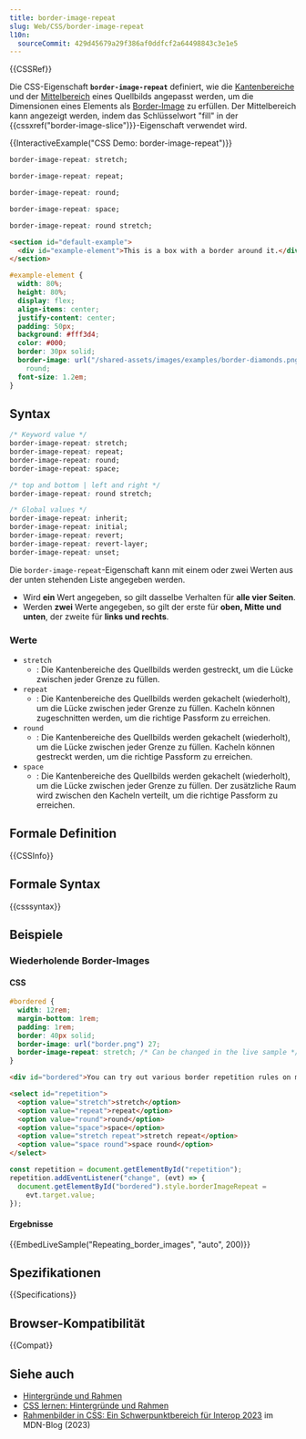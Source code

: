 ```yaml
---
title: border-image-repeat
slug: Web/CSS/border-image-repeat
l10n:
  sourceCommit: 429d45679a29f386af0ddfcf2a64498843c3e1e5
---
```


{{CSSRef}}

Die CSS-Eigenschaft **`border-image-repeat`** definiert, wie die [Kantenbereiche](/de/docs/Web/CSS/border-image-slice#edge-regions) und der [Mittelbereich](/de/docs/Web/CSS/border-image-slice#middle-region) eines Quellbilds angepasst werden, um die Dimensionen eines Elements als [Border-Image](/de/docs/Web/CSS/border-image) zu erfüllen. Der Mittelbereich kann angezeigt werden, indem das Schlüsselwort "fill" in der {{cssxref("border-image-slice")}}-Eigenschaft verwendet wird.

{{InteractiveExample("CSS Demo: border-image-repeat")}}

```css interactive-example-choice
border-image-repeat: stretch;
```

```css interactive-example-choice
border-image-repeat: repeat;
```

```css interactive-example-choice
border-image-repeat: round;
```

```css interactive-example-choice
border-image-repeat: space;
```

```css interactive-example-choice
border-image-repeat: round stretch;
```

```html interactive-example
<section id="default-example">
  <div id="example-element">This is a box with a border around it.</div>
</section>
```

```css interactive-example
#example-element {
  width: 80%;
  height: 80%;
  display: flex;
  align-items: center;
  justify-content: center;
  padding: 50px;
  background: #fff3d4;
  color: #000;
  border: 30px solid;
  border-image: url("/shared-assets/images/examples/border-diamonds.png") 30
    round;
  font-size: 1.2em;
}
```

## Syntax

```css
/* Keyword value */
border-image-repeat: stretch;
border-image-repeat: repeat;
border-image-repeat: round;
border-image-repeat: space;

/* top and bottom | left and right */
border-image-repeat: round stretch;

/* Global values */
border-image-repeat: inherit;
border-image-repeat: initial;
border-image-repeat: revert;
border-image-repeat: revert-layer;
border-image-repeat: unset;
```

Die `border-image-repeat`-Eigenschaft kann mit einem oder zwei Werten aus der unten stehenden Liste angegeben werden.

- Wird **ein** Wert angegeben, so gilt dasselbe Verhalten für **alle vier Seiten**.
- Werden **zwei** Werte angegeben, so gilt der erste für **oben, Mitte und unten**, der zweite für **links und rechts**.

### Werte

- `stretch`
  - : Die Kantenbereiche des Quellbilds werden gestreckt, um die Lücke zwischen jeder Grenze zu füllen.
- `repeat`
  - : Die Kantenbereiche des Quellbilds werden gekachelt (wiederholt), um die Lücke zwischen jeder Grenze zu füllen. Kacheln können zugeschnitten werden, um die richtige Passform zu erreichen.
- `round`
  - : Die Kantenbereiche des Quellbilds werden gekachelt (wiederholt), um die Lücke zwischen jeder Grenze zu füllen. Kacheln können gestreckt werden, um die richtige Passform zu erreichen.
- `space`
  - : Die Kantenbereiche des Quellbilds werden gekachelt (wiederholt), um die Lücke zwischen jeder Grenze zu füllen. Der zusätzliche Raum wird zwischen den Kacheln verteilt, um die richtige Passform zu erreichen.

## Formale Definition

{{CSSInfo}}

## Formale Syntax

{{csssyntax}}

## Beispiele

### Wiederholende Border-Images

#### CSS

```css
#bordered {
  width: 12rem;
  margin-bottom: 1rem;
  padding: 1rem;
  border: 40px solid;
  border-image: url("border.png") 27;
  border-image-repeat: stretch; /* Can be changed in the live sample */
}
```

```html hidden
<div id="bordered">You can try out various border repetition rules on me!</div>

<select id="repetition">
  <option value="stretch">stretch</option>
  <option value="repeat">repeat</option>
  <option value="round">round</option>
  <option value="space">space</option>
  <option value="stretch repeat">stretch repeat</option>
  <option value="space round">space round</option>
</select>
```

```js hidden
const repetition = document.getElementById("repetition");
repetition.addEventListener("change", (evt) => {
  document.getElementById("bordered").style.borderImageRepeat =
    evt.target.value;
});
```

#### Ergebnisse

{{EmbedLiveSample("Repeating_border_images", "auto", 200)}}

## Spezifikationen

{{Specifications}}

## Browser-Kompatibilität

{{Compat}}

## Siehe auch

- [Hintergründe und Rahmen](/de/docs/Web/CSS/CSS_backgrounds_and_borders)
- [CSS lernen: Hintergründe und Rahmen](/de/docs/Learn_web_development/Core/Styling_basics/Backgrounds_and_borders)
- [Rahmenbilder in CSS: Ein Schwerpunktbereich für Interop 2023](/en-US/blog/border-images-interop-2023/) im MDN-Blog (2023)
